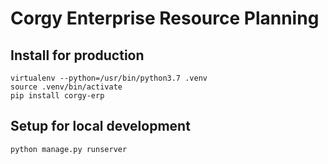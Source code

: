 # Corgy Enterprise Resource Planning

## Install for production

```shell
virtualenv --python=/usr/bin/python3.7 .venv
source .venv/bin/activate
pip install corgy-erp
```

## Setup for local development

```shell
python manage.py runserver
```
